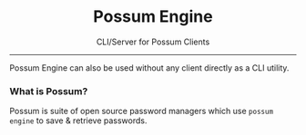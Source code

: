 <h1 align="center">Possum Engine</h1>
<p align="center">
CLI/Server for Possum Clients
</p>
<hr/>
Possum Engine can also be used without any client directly as a CLI utility.

### What is Possum?

Possum is suite of open source password managers which use `possum engine` to save & retrieve passwords.
